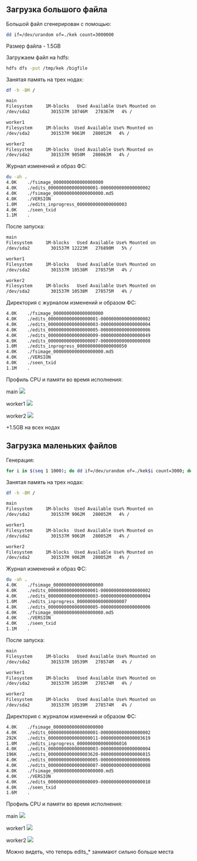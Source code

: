 ## Загрузка большого файла

Большой файл сгенерирован с помощью:
```bash
dd if=/dev/urandom of=./kek count=3000000
```

Размер файла - 1.5GB

Загружаем файл на hdfs:
```bash
hdfs dfs -put /tmp/kek /bigfile
```

Занятая память на трех нодах:
```bash
df -h -BM /

main
Filesystem     1M-blocks   Used Available Use% Mounted on
/dev/sda2        301537M 10746M   278367M   4% /

worker1
Filesystem     1M-blocks  Used Available Use% Mounted on
/dev/sda2        301537M 9061M   280052M   4% /

worker2
Filesystem     1M-blocks  Used Available Use% Mounted on
/dev/sda2        301537M 9050M   280063M   4% /
```

Журнал изменений и образ ФС:
```bash
du -ah .
4.0K    ./fsimage_0000000000000000000
4.0K    ./edits_0000000000000000001-0000000000000000002
4.0K    ./fsimage_0000000000000000000.md5
4.0K    ./VERSION
1.0M    ./edits_inprogress_0000000000000000003
4.0K    ./seen_txid
1.1M    .


```

После запуска:
```bash
main
Filesystem     1M-blocks   Used Available Use% Mounted on
/dev/sda2        301537M 12223M   276890M   5% /

worker1
Filesystem     1M-blocks   Used Available Use% Mounted on
/dev/sda2        301537M 10538M   278575M   4% /

worker2
Filesystem     1M-blocks   Used Available Use% Mounted on
/dev/sda2        301537M 10538M   278575M   4% /
```

Директория с журналом изменений и образом ФС:
```bash
4.0K    ./fsimage_0000000000000000000
4.0K    ./edits_0000000000000000001-0000000000000000002
4.0K    ./edits_0000000000000000003-0000000000000000004
4.0K    ./edits_0000000000000000005-0000000000000000006
4.0K    ./edits_0000000000000000009-0000000000000000049
4.0K    ./edits_0000000000000000007-0000000000000000008
1.0M    ./edits_inprogress_0000000000000000050
4.0K    ./fsimage_0000000000000000000.md5
4.0K    ./VERSION
4.0K    ./seen_txid
1.1M    .
```

Профиль CPU и памяти во время исполнения:

main
![](bigfile_media/main_big.jpg)

worker1
![](bigfile_media/worker1_big.jpg)

worker2
![](bigfile_media/worker2_big.jpg)

+1.5GB на всех нодах

## Загрузка маленьких файлов

Генерация:
```bash
for i in $(seq 1 1000); do dd if=/dev/urandom of=./kek$i count=3000; done
```

Занятая память на трех нодах:
```bash
df -h -BM /

main
Filesystem     1M-blocks  Used Available Use% Mounted on
/dev/sda2        301537M 9062M   280052M   4% /

worker1
Filesystem     1M-blocks  Used Available Use% Mounted on
/dev/sda2        301537M 9061M   280052M   4% /

worker2
Filesystem     1M-blocks  Used Available Use% Mounted on
/dev/sda2        301537M 9062M   280052M   4% /
```

Журнал изменений и образ ФС:
```bash
du -ah .
4.0K    ./fsimage_0000000000000000000
4.0K    ./edits_0000000000000000001-0000000000000000002
4.0K    ./edits_0000000000000000003-0000000000000000004
1.0M    ./edits_inprogress_0000000000000000007
4.0K    ./edits_0000000000000000005-0000000000000000006
4.0K    ./fsimage_0000000000000000000.md5
4.0K    ./VERSION
4.0K    ./seen_txid
1.1M    .
```

После запуска:
```bash
main
Filesystem     1M-blocks   Used Available Use% Mounted on
/dev/sda2        301537M 10539M   278574M   4% /

worker1
Filesystem     1M-blocks   Used Available Use% Mounted on
/dev/sda2        301537M 10539M   278574M   4% /

worker2
Filesystem     1M-blocks   Used Available Use% Mounted on
/dev/sda2        301537M 10539M   278574M   4% /
```

Директория с журналом изменений и образом ФС:
```bash
4.0K    ./fsimage_0000000000000000000
4.0K    ./edits_0000000000000000001-0000000000000000002
292K    ./edits_0000000000000000011-0000000000000003619
1.0M    ./edits_inprogress_0000000000000006016
4.0K    ./edits_0000000000000000003-0000000000000000004
196K    ./edits_0000000000000003620-0000000000000006015
4.0K    ./edits_0000000000000000005-0000000000000000006
4.0K    ./edits_0000000000000000007-0000000000000000008
4.0K    ./fsimage_0000000000000000000.md5
4.0K    ./VERSION
4.0K    ./edits_0000000000000000009-0000000000000000010
4.0K    ./seen_txid
1.6M    .
```

Профиль CPU и памяти во время исполнения:

main
![](bigfile_media/main_small.jpg)

worker1
![](bigfile_media/worker1_small.jpg)

worker2
![](bigfile_media/worker2_small.jpg)

Можно видеть, что теперь edits_* занимают сильно больше места
